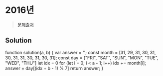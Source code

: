 # 2016년

>[문제출처](https://programmers.co.kr/learn/courses/30/lessons/12901)

## Solution
function solution(a, b) {
  var answer = '';
  const month = [31, 29, 31, 30, 31, 30, 31, 31, 30, 31, 30, 31];
  const day = ["FRI", "SAT", "SUN", "MON", "TUE", "WED", "THU"]
  let idx = 0
  for (let i = 0; i < a - 1; i++) idx += month[i];
  answer = day[(idx + b - 1) % 7]
  return answer;
}
```